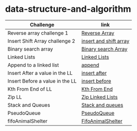 # data-structure-and-algorithm

| Challenge                       | link                                                                                           |
| ------------------------------- | ---------------------------------------------------------------------------------------------- |
| Reverse array challenge 1       | [Reverse Array](javascript/arrays/challenges/reverse-array/reverse-arrays.js)                  |
| Insert Shift Array challenge 2  | [insert and shift array](javascript/arrays/challenges/arrayShift/array-shift.js)               |
| Binary search array             | [Binary search Array](javascript/arrays/challenges/arrayBinarySearch/array-binary-search.js)   |
| Linked Lists                    | [Linked Lists](javascript/linked-lists/linked-lists.js)                                        |
| Append to a linked list         | [append](javascript/linked-lists/challenges/append/append.js)                                  |
| Insert After a value in the LL  | [insert after](javascript/linked-lists/challenges/insertAfter/insertAfter.js)                  |
| Insert Before a value in the LL | [insert before](javascript/linked-lists/challenges/insertBefore/insertBefore.js)               |
| Kth From End of LL              | [Kth From End](javascript/linked-lists/challenges/kthFromEnd/kthFromEnd.js)                    |
| Zip LL                          | [Zip Linked Lists](javascript/linked-lists/challenges/llZip/ll-zip.js)                         |
| Stack and Queues                | [Stack and queues](javascript/stacksAndQueues/stacks-and-queues.js)                            |
| PseudoQueue                     | [PseudoQueue](javascript/stacksAndQueues/challenges/queueWithStacks/queue-with-stacks.js)      |
| fifoAnimalShelter               | [FifoAnimalShelter](javascript/stacksAndQueues/challenges/fifoAnimalShelter/animal-shelter.js) |
